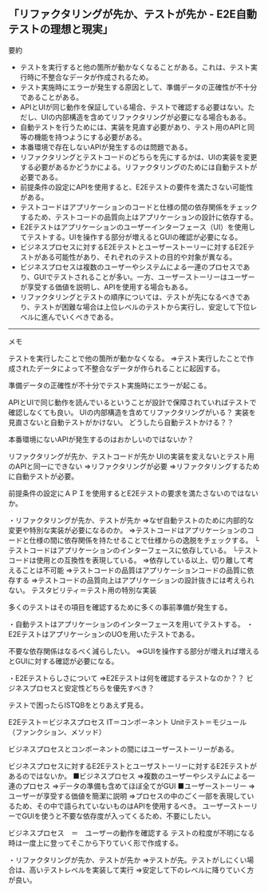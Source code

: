 ## 「リファクタリングが先か、テストが先か - E2E自動テストの理想と現実」

要約

- テストを実行すると他の箇所が動かなくなることがある。これは、テスト実行時に不整合なデータが作成されるため。
- テスト実施時にエラーが発生する原因として、準備データの正確性が不十分であることがある。
- APIとUIが同じ動作を保証している場合、テストで確認する必要はない。ただし、UIの内部構造を含めてリファクタリングが必要になる場合もある。
- 自動テストを行うためには、実装を見直す必要があり、テスト用のAPIと同等の機能を持つようにする必要がある。
- 本番環境で存在しないAPIが発生するのは問題である。
- リファクタリングとテストコードのどちらを先にするかは、UIの実装を変更する必要があるかどうかによる。リファクタリングのためには自動テストが必要である。
- 前提条件の設定にAPIを使用すると、E2Eテストの要件を満たさない可能性がある。
- テストコードはアプリケーションのコードと仕様の間の依存関係をチェックするため、テストコードの品質向上はアプリケーションの設計に依存する。
- E2Eテストはアプリケーションのユーザーインターフェース（UI）を使用してテストする。UIを操作する部分が増えるとGUIの確認が必要になる。
- ビジネスプロセスに対するE2Eテストとユーザーストーリーに対するE2Eテストがある可能性があり、それぞれのテストの目的や対象が異なる。
- ビジネスプロセスは複数のユーザーやシステムによる一連のプロセスであり、GUIでテストされることが多い。一方、ユーザーストーリーはユーザーが享受する価値を説明し、APIを使用する場合もある。
- リファクタリングとテストの順序については、テストが先になるべきであり、テストが困難な場合は上位レベルのテストから実行し、安定して下位レベルに進んでいくべきである。


-------
メモ

テストを実行したことで他の箇所が動かなくなる。
⇒テスト実行したことで作成されたデータによって不整合なデータが作られることに起因する。

準備データの正確性が不十分でテスト実施時にエラーが起こる。

APIとUIで同じ動作を読んでいるということが設計で保障されていればテストで確認しなくても良い。
UIの内部構造を含めてリファクタリングがいる？
実装を見直さないと自動テストがかけない。
どうしたら自動テストかける？？

本番環境にないAPIが発生するのはおかしいのではないか？

リファクタリングが先か、テストコードが先か
UIの実装を変えないとテスト用のAPIと同一にできない
⇒リファクタリングが必要
⇒リファクタリングするために自動テストが必要。

前提条件の設定にＡＰＩを使用するとE2Eテストの要求を満たさないのではないか。


・リファクタリングが先か、テストが先か
⇒なぜ自動テストのために内部的な変更や特別な実装が必要になるのか。
⇒テストコードはアプリケーションのコードと仕様の間に依存関係を持たせることで仕様からの逸脱をチェックする。
└テストコードはアプリケーションのインターフェースに依存している。
└テストコードは使用との互換性を表現している。
⇒依存している以上、切り離して考えることは不可能
⇒テストコードの品質はアプリケーションコードの品質に依存する
⇒テストコードの品質向上はアプリケーションの設計抜きには考えられない。
テスタビリティ＝テスト用の特別な実装

多くのテストはその項目を確認するために多くの事前準備が発生する。

・自動テストはアプリケーションのインターフェースを用いてテストする。
・E2EテストはアプリケーションのUOを用いたテストである。

不要な依存関係はなるべく減らしたい。
⇒GUIを操作する部分が増えれば増えるとGUIに対する確認が必要になる。



・E2Eテストらしさについて
⇒E2Eテストは何を確認するテストなのか？？
ビジネスプロセスと安定性どちらを優先すべき？

テストで困ったらISTQBをとりあえず見る。

E2Eテスト＝ビジネスプロセス
IT＝コンポーネント
Unitテスト＝モジュール（ファンクション、メソッド）

ビジネスプロセスとコンポーネントの間にはユーザーストーリーがある。

ビジネスプロセスに対するE2Eテストとユーザストーリーに対するE2Eテストがあるのではないか。
■ビジネスプロセス
⇒複数のユーザーやシステムによる一連のプロセス
⇒データの準備も含めてほぼ全てがGUI
■ユーザーストーリー
⇒ユーザーが享受する価値を簡潔に説明
⇒プロセスの中のごく一部を表現しているため、その中で語られていないものはAPIを使用するべき。
ユーザーストーリーでGUIを使うと不要な依存度が入ってくるため、不要にしたい。


ビジネスプロセス　＝　ユーザーの動作を確認する
テストの粒度が不明になる時は一度上に登ってそこから下りていく形で作成する。


・リファクタリングが先か、テストが先か
⇒テストが先。テストがしにくい場合は、高いテストレベルを実装して実行
⇒安定して下のレベルに降りていく方が良い。
